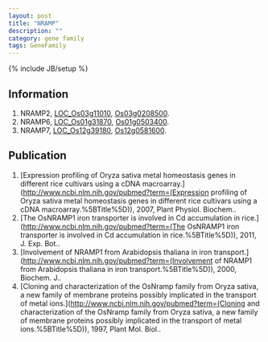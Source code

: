 ```yaml
---
layout: post
title: "NRAMP"
description: ""
category: gene family
tags: GeneFamily
---
```

{% include JB/setup %}

## Information
1. NRAMP2, [LOC_Os03g11010](http://rice.plantbiology.msu.edu/cgi-bin/ORF_infopage.cgi?orf=LOC_Os03g11010), [Os03g0208500](http://rapdb.dna.affrc.go.jp/viewer/gbrowse_details/irgsp1?name=Os03g0208500).
2. NRAMP6, [LOC_Os01g31870](http://rice.plantbiology.msu.edu/cgi-bin/ORF_infopage.cgi?orf=LOC_Os01g31870), [Os01g0503400](http://rapdb.dna.affrc.go.jp/viewer/gbrowse_details/irgsp1?name=Os01g0503400).
3. NRAMP7, [LOC_Os12g39180](http://rice.plantbiology.msu.edu/cgi-bin/ORF_infopage.cgi?orf=LOC_Os12g39180), [Os12g0581600](http://rapdb.dna.affrc.go.jp/viewer/gbrowse_details/irgsp1?name=Os12g0581600).

## Publication
1. [Expression profiling of Oryza sativa metal homeostasis genes in different rice cultivars using a cDNA macroarray.](http://www.ncbi.nlm.nih.gov/pubmed?term=(Expression profiling of Oryza sativa metal homeostasis genes in different rice cultivars using a cDNA macroarray.%5BTitle%5D)), 2007, Plant Physiol. Biochem..
2. [The OsNRAMP1 iron transporter is involved in Cd accumulation in rice.](http://www.ncbi.nlm.nih.gov/pubmed?term=(The OsNRAMP1 iron transporter is involved in Cd accumulation in rice.%5BTitle%5D)), 2011, J. Exp. Bot..
3. [Involvement of NRAMP1 from Arabidopsis thaliana in iron transport.](http://www.ncbi.nlm.nih.gov/pubmed?term=(Involvement of NRAMP1 from Arabidopsis thaliana in iron transport.%5BTitle%5D)), 2000, Biochem. J..
4. [Cloning and characterization of the OsNramp family from Oryza sativa, a new family of membrane proteins possibly implicated in the transport of metal ions.](http://www.ncbi.nlm.nih.gov/pubmed?term=(Cloning and characterization of the OsNramp family from Oryza sativa, a new family of membrane proteins possibly implicated in the transport of metal ions.%5BTitle%5D)), 1997, Plant Mol. Biol..


